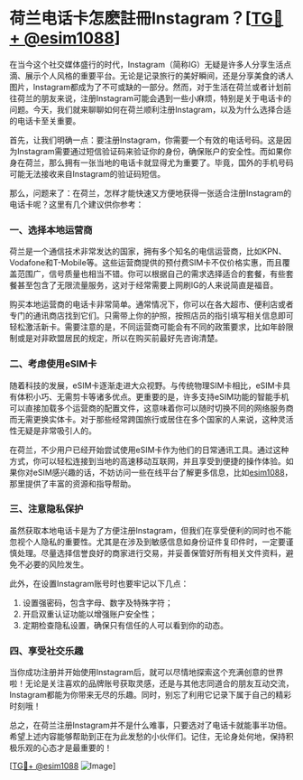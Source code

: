 # 荷兰电话卡怎麽註冊Instagram？[[TG💪+ @esim1088](https://t.me/s/esim1088)]

在当今这个社交媒体盛行的时代，Instagram（简称IG）无疑是许多人分享生活点滴、展示个人风格的重要平台。无论是记录旅行的美好瞬间，还是分享美食的诱人图片，Instagram都成为了不可或缺的一部分。然而，对于生活在荷兰或者计划前往荷兰的朋友来说，注册Instagram可能会遇到一些小麻烦，特别是关于电话卡的问题。今天，我们就来聊聊如何在荷兰顺利注册Instagram，以及为什么选择合适的电话卡至关重要。

首先，让我们明确一点：要注册Instagram，你需要一个有效的电话号码。这是因为Instagram需要通过短信验证码来验证你的身份，确保账户的安全性。而如果你身在荷兰，那么拥有一张当地的电话卡就显得尤为重要了。毕竟，国外的手机号码可能无法接收来自Instagram的验证码短信。

那么，问题来了：在荷兰，怎样才能快速又方便地获得一张适合注册Instagram的电话卡呢？这里有几个建议供你参考：

### 一、选择本地运营商

荷兰是一个通信技术非常发达的国家，拥有多个知名的电信运营商，比如KPN、Vodafone和T-Mobile等。这些运营商提供的预付费SIM卡不仅价格实惠，而且覆盖范围广，信号质量也相当不错。你可以根据自己的需求选择适合的套餐，有些套餐甚至包含了无限流量服务，这对于经常需要上网刷IG的人来说简直是福音。

购买本地运营商的电话卡非常简单。通常情况下，你可以在各大超市、便利店或者专门的通讯商店找到它们。只需带上你的护照，按照店员的指引填写相关信息即可轻松激活新卡。需要注意的是，不同运营商可能会有不同的政策要求，比如年龄限制或是对非欧盟居民的规定，所以在购买前最好先咨询清楚。

### 二、考虑使用eSIM卡

随着科技的发展，eSIM卡逐渐走进大众视野。与传统物理SIM卡相比，eSIM卡具有体积小巧、无需剪卡等诸多优点。更重要的是，许多支持eSIM功能的智能手机可以直接加载多个运营商的配置文件，这意味着你可以随时切换不同的网络服务商而无需更换实体卡。对于那些经常跨国旅行或居住在多个国家的人来说，这种灵活性无疑是非常吸引人的。

在荷兰，不少用户已经开始尝试使用eSIM卡作为他们的日常通讯工具。通过这种方式，你可以轻松连接到当地的高速移动互联网，并且享受到便捷的操作体验。如果你对eSIM感兴趣的话，不妨访问一些在线平台了解更多信息，比如[esim1088](https://t.me/s/esim1088)，那里提供了丰富的资源和指导帮助。

### 三、注意隐私保护

虽然获取本地电话卡是为了方便注册Instagram，但我们在享受便利的同时也不能忽视个人隐私的重要性。尤其是在涉及到敏感信息如身份证件复印件时，一定要谨慎处理。尽量选择信誉良好的商家进行交易，并妥善保管好所有相关文件资料，避免不必要的风险发生。

此外，在设置Instagram账号时也要牢记以下几点：
1. 设置强密码，包含字母、数字及特殊字符；
2. 开启双重认证功能以增强账户安全性；
3. 定期检查隐私设置，确保只有信任的人可以看到你的动态。

### 四、享受社交乐趣

当你成功注册并开始使用Instagram后，就可以尽情地探索这个充满创意的世界啦！无论是关注喜欢的品牌账号获取灵感，还是与其他志同道合的朋友互动交流，Instagram都能为你带来无尽的乐趣。同时，别忘了利用它记录下属于自己的精彩时刻哦！

总之，在荷兰注册Instagram并不是什么难事，只要选对了电话卡就能事半功倍。希望上述内容能够帮助到正在为此发愁的小伙伴们。记住，无论身处何地，保持积极乐观的心态才是最重要的！

[[TG💪+ @esim1088](https://t.me/s/esim1088) ![Image](https://i.postimg.cc/4NQfJmqS/Snipaste-2025-05-13-00-14-12.png)]